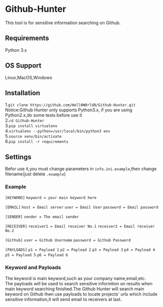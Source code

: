 # Github-Hunter
This tool is for sensitive information searching on Github.
## Requirements
Python 3.x <br>
## OS Support
Linux,MacOS,Windows<br>
## Installation
1.`git clone https://github.com/Hell0W0rld0/Github-Hunter.git`<br>
Notice:Github Hunter only supports Python3.x, if you are using Python2.x,do some tests before use it<br>
2.`cd Github-Hunter`<br>
3.`pip install virtualenv`<br>
4.`virtualenv --python=/usr/local/bin/python3 env`<br>
5.`source venv/bin/activate`<br>
6.`pip install -r requirements`<br>
## Settings
Befor use it,you must change parameters in `info.ini.example`,then change filename(just delete `.example`)
### Example
`[KEYWORD]`
`keyword = your main keyword here`

`[EMAIL]`
`host = Email server`
`user = Email User`
`password = Email password`

`[SENDER]`
`sender = The email sender`

`[RECEIVER]`
`receiver1 = Email receiver No.1`
`receiver2 = Email receiver No.2`

`[Github]`
`user = Github Username`
`password = Github Password`

`[PAYLOADS]`
`p1 = Payload 1`
`p2 = Payload 2`
`p3 = Payload 3`
`p4 = Payload 4`
`p5 = Payload 5`
`p6 = Payload 6`<br>
### Keyword and Payloads
The keyword is main keyword,such as your company name,email,etc.<br>
The payloads will be used to search sensitive informtion on results when main keyword searching finished.The Github Hunter will search main keyword on Github then use payloads to locate projects' urls which include sensitive information,it will send email to receivers at last.
